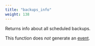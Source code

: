 ```yaml
---
title: "backups_info"
weight: 138
---
```


Returns info about all scheduled backups.

This function does *not* generate an [event](../../overview/events).
